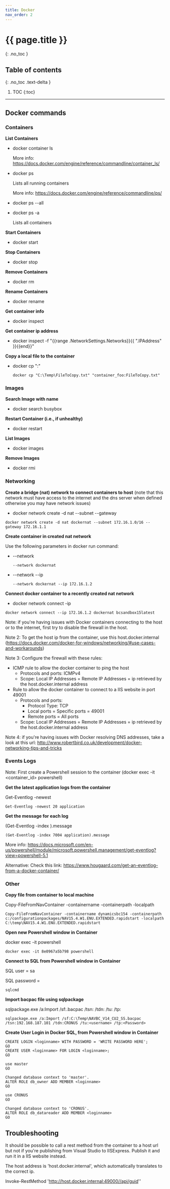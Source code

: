 ```yaml
---
title: Docker
nav_order: 2
---
```


# {{ page.title }}
{: .no_toc }

## Table of contents
{: .no_toc .text-delta }

1. TOC
{:toc}

---

## Docker commands

### Containers

**List Containers** 

* docker container ls
  
  More info: https://docs.docker.com/engine/reference/commandline/container_ls/

* docker ps
  
  Lists all running containers
  
  More info: https://docs.docker.com/engine/reference/commandline/ps/

* docker ps --all
* docker ps -a
  
  Lists all containers

**Start Containers**

*  docker start <container id>

**Stop Containers**

* docker stop <container id>  

**Remove Containers**

  * docker rm <container id>  

**Rename Containers**

  * docker rename <old container id or name>  <new container name>

**Get container info**

* docker inspect <docker id>

**Get container ip address**

* docker inspect -f "{{range .NetworkSettings.Networks}}{{ ".IPAddress" }}{{end}}" <docker id>

**Copy a local file to the container**

* docker cp <local file fullpath> "<container name>:<filename to be created in container>"

  ```
  docker cp "C:\Temp\FileToCopy.txt" "container_foo:FileToCopy.txt"
  ```

### Images

**Search Image with name**

* docker search busybox

**Restart Container (i.e., if unhealthy)**

* docker restart <docker id>

**List Images**  

* docker images

**Remove Images**   

* docker rmi <image id>

### Networking

**Create a bridge (nat) network to connect containers to host** (note that this network must have access to the internet and the dns server when defined otherwise you may have network issues)

* docker network create -d nat <nat name> --subnet <subnet ip> --gateway <gateway ip>

```
docker network create -d nat dockernat --subnet 172.16.1.0/16 --gateway 172.16.1.1
```

**Create container in created nat network**

Use the following parameters in docker run command:

* --network <nat name>

  ```
  --network dockernat
  ```

* --network <nat name> --ip <subnet ip>

  ```
  --network dockernat --ip 172.16.1.2
  ```

**Connect docker container to a recently created nat network**

* docker network connect -ip <container ip> <nat network> <container name>

```
docker network connect --ip 172.16.1.2 dockernat bcsandbox15latest
```

Note: if you're having issues with Docker containers connecting to the host or to the internet, first try to disable the firewall in the host.

Note 2: To get the host ip from the container, use this host.docker.internal (https://docs.docker.com/docker-for-windows/networking/#use-cases-and-workarounds)

Note 3: Configure the firewall with these rules:

* ICMP rule to allow the docker container to ping the host
  * Protocols and ports: ICMPv4
  * Scope: Local IP Addresses = Remote IP Addresses = ip retrieved by the host.docker.internal address
* Rule to allow the docker container to connect to a IIS website in port 49001
  * Protocols and ports:
    * Protocol Type: TCP
    * Local ports = Specific ports = 49001
    * Remote ports = All ports
  * Scope: Local IP Addresses = Remote IP Addresses = ip retrieved by the host.docker.internal address

Note 4: if you're having issues with Docker resolving DNS addresses, take a look at this url: http://www.robertbird.co.uk/development/docker-networking-tips-and-tricks



### Events Logs

Note: First create a Powershell session to the container (docker exec -it  <container_id> powershell)

**Get the latest application logs from the container**

Get-Eventlog -newest <top x> <type>

```
Get-Eventlog -newest 20 application
```

**Get the message for each log**

(Get-Eventlog -index <index> <type>).message

```
(Get-Eventlog -index 7004 application).message
```

More info: https://docs.microsoft.com/en-us/powershell/module/microsoft.powershell.management/get-eventlog?view=powershell-5.1

Alternative: Check this link: https://www.hougaard.com/get-an-eventlog-from-a-docker-container/

### Other

**Copy file from container to local machine**

Copy-FileFromNavContainer -containername <container name> -containerpath <container file path and name to copy> -localpath <local file path and name to copy to>

```
Copy-FileFromNavContainer -containername dynamicsbc154 -containerpath c:/configurationpackages/NAV15.4.W1.ENU.EXTENDED.rapidstart -localpath C:\temp\NAV15.4.W1.ENU.EXTENDED.rapidstart
```

**Open new Powershell window in Container**

docker exec -it <container id> powershell

```
docker exec -it 8e0967a5b798 powershell
```

**Connect to SQL from Powershell window in Container**

SQL user = sa

SQL password = <same password used in container for the NAVUserPassword>

```
sqlcmd
```

**Import bacpac file using sqlpackage**

sqlpackage.exe /a:Import /sf:<bacpac file path>.bacpac /tsn:<TargetServerName> /tdn:<targetdatabaseName> /tu:<TargerUsername> /tp:<TargetPassword>

```
sqlpackage.exe /a:Import /sf:C:\Temp\NAVBC_V14_CU2_SS.bacpac /tsn:192.168.187.101 /tdn:CRONUS /tu:<username> /tp:<Password>
```

**Create User Login in Docker SQL, from Powershell window in Container**

```
CREATE LOGIN <loginname> WITH PASSWORD = 'WRITE PASSWORD HERE';
GO
CREATE USER <loginname> FOR LOGIN <loginname>;
GO

use master
GO

Changed database context to 'master'.
ALTER ROLE db_owner ADD MEMBER <loginname>
GO

use CRONUS
GO

Changed database context to 'CRONUS'.
ALTER ROLE db_datareader ADD MEMBER <loginname>
GO
```

## Troubleshooting

It should be possible to call a rest method from the container to a host url but not if you're publishing from Visual Studio to IISExpress. Publish it and run it in a IIS website instead.

The host address is 'host.docker.internal', which automatically translates to the correct ip.

Invoke-RestMethod 'http://host.docker.internal:49000//api/guid''